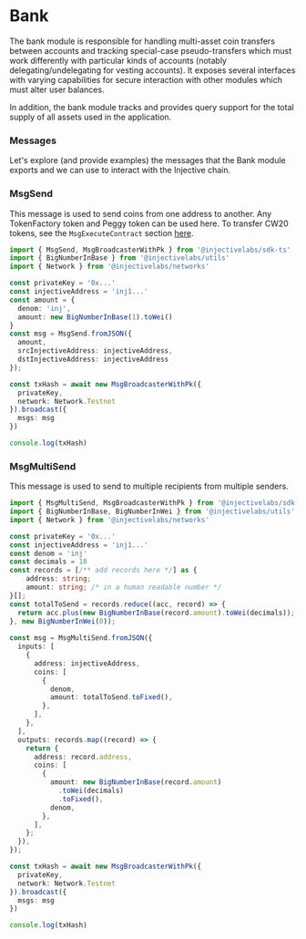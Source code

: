 # Bank

The bank module is responsible for handling multi-asset coin transfers between accounts and tracking special-case pseudo-transfers which must work differently with particular kinds of accounts (notably delegating/undelegating for vesting accounts). It exposes several interfaces with varying capabilities for secure interaction with other modules which must alter user balances.

In addition, the bank module tracks and provides query support for the total supply of all assets used in the application.

### Messages

Let's explore (and provide examples) the messages that the Bank module exports and we can use to interact with the Injective chain.

### MsgSend

This message is used to send coins from one address to another. Any TokenFactory token and Peggy token can be used here. To transfer CW20 tokens, see the `MsgExecuteContract` section [here](https://docs.ts.injective.network/core-modules/wasm#msgexecutecontract-transfer).

```ts
import { MsgSend, MsgBroadcasterWithPk } from '@injectivelabs/sdk-ts'
import { BigNumberInBase } from '@injectivelabs/utils'
import { Network } from '@injectivelabs/networks'

const privateKey = '0x...'
const injectiveAddress = 'inj1...'
const amount = {
  denom: 'inj',
  amount: new BigNumberInBase(1).toWei()
}
const msg = MsgSend.fromJSON({
  amount,
  srcInjectiveAddress: injectiveAddress,
  dstInjectiveAddress: injectiveAddress
});

const txHash = await new MsgBroadcasterWithPk({
  privateKey,
  network: Network.Testnet
}).broadcast({
  msgs: msg
})

console.log(txHash)
```

### MsgMultiSend

This message is used to send to multiple recipients from multiple senders.&#x20;

```typescript
import { MsgMultiSend, MsgBroadcasterWithPk } from '@injectivelabs/sdk-ts'
import { BigNumberInBase, BigNumberInWei } from '@injectivelabs/utils'
import { Network } from '@injectivelabs/networks'

const privateKey = '0x...'
const injectiveAddress = 'inj1...'
const denom = 'inj'
const decimals = 18
const records = [/** add records here */] as {
    address: string;
    amount: string; /* in a human readable number */
}[];
const totalToSend = records.reduce((acc, record) => {
  return acc.plus(new BigNumberInBase(record.amount).toWei(decimals));
}, new BigNumberInWei(0));
  
const msg = MsgMultiSend.fromJSON({
  inputs: [
    {
      address: injectiveAddress,
      coins: [
        {
          denom,
          amount: totalToSend.toFixed(),
        },
      ],
    },
  ],
  outputs: records.map((record) => {
    return {
      address: record.address,
      coins: [
        {
          amount: new BigNumberInBase(record.amount)
            .toWei(decimals)
            .toFixed(),
          denom,
        },
      ],
    };
  }),
});

const txHash = await new MsgBroadcasterWithPk({
  privateKey,
  network: Network.Testnet
}).broadcast({
  msgs: msg
})

console.log(txHash)
```

